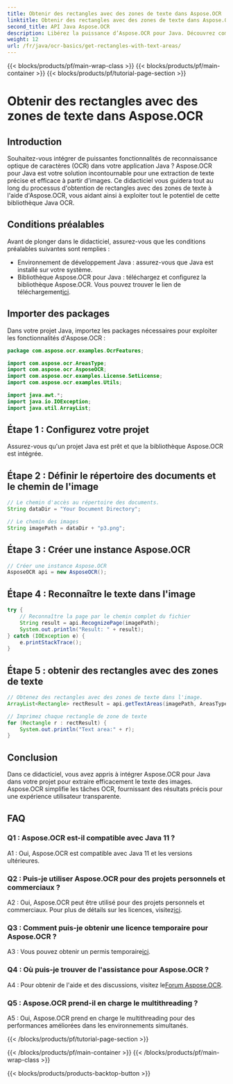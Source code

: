 ```yaml
---
title: Obtenir des rectangles avec des zones de texte dans Aspose.OCR
linktitle: Obtenir des rectangles avec des zones de texte dans Aspose.OCR
second_title: API Java Aspose.OCR
description: Libérez la puissance d’Aspose.OCR pour Java. Découvrez comment extraire du texte à partir d'images de manière transparente dans ce guide étape par étape. Téléchargez-le maintenant pour une reconnaissance de texte efficace.
weight: 12
url: /fr/java/ocr-basics/get-rectangles-with-text-areas/
---
```


{{< blocks/products/pf/main-wrap-class >}}
{{< blocks/products/pf/main-container >}}
{{< blocks/products/pf/tutorial-page-section >}}

# Obtenir des rectangles avec des zones de texte dans Aspose.OCR

## Introduction

Souhaitez-vous intégrer de puissantes fonctionnalités de reconnaissance optique de caractères (OCR) dans votre application Java ? Aspose.OCR pour Java est votre solution incontournable pour une extraction de texte précise et efficace à partir d'images. Ce didacticiel vous guidera tout au long du processus d'obtention de rectangles avec des zones de texte à l'aide d'Aspose.OCR, vous aidant ainsi à exploiter tout le potentiel de cette bibliothèque Java OCR.

## Conditions préalables

Avant de plonger dans le didacticiel, assurez-vous que les conditions préalables suivantes sont remplies :

- Environnement de développement Java : assurez-vous que Java est installé sur votre système.
-  Bibliothèque Aspose.OCR pour Java : téléchargez et configurez la bibliothèque Aspose.OCR. Vous pouvez trouver le lien de téléchargement[ici](https://releases.aspose.com/ocr/java/).

## Importer des packages

Dans votre projet Java, importez les packages nécessaires pour exploiter les fonctionnalités d'Aspose.OCR :

```java
package com.aspose.ocr.examples.OcrFeatures;

import com.aspose.ocr.AreasType;
import com.aspose.ocr.AsposeOCR;
import com.aspose.ocr.examples.License.SetLicense;
import com.aspose.ocr.examples.Utils;

import java.awt.*;
import java.io.IOException;
import java.util.ArrayList;
```

## Étape 1 : Configurez votre projet

Assurez-vous qu'un projet Java est prêt et que la bibliothèque Aspose.OCR est intégrée.

## Étape 2 : Définir le répertoire des documents et le chemin de l'image

```java
// Le chemin d'accès au répertoire des documents.
String dataDir = "Your Document Directory";

// Le chemin des images
String imagePath = dataDir + "p3.png";
```

## Étape 3 : Créer une instance Aspose.OCR

```java
// Créer une instance Aspose.OCR
AsposeOCR api = new AsposeOCR();
```

## Étape 4 : Reconnaître le texte dans l'image

```java
try {
    // Reconnaître la page par le chemin complet du fichier
    String result = api.RecognizePage(imagePath);
    System.out.println("Result: " + result);
} catch (IOException e) {
    e.printStackTrace();
}
```

## Étape 5 : obtenir des rectangles avec des zones de texte

```java
// Obtenez des rectangles avec des zones de texte dans l'image.
ArrayList<Rectangle> rectResult = api.getTextAreas(imagePath, AreasType.PARAGRAPHS, true);

// Imprimez chaque rectangle de zone de texte
for (Rectangle r : rectResult) {
    System.out.println("Text area:" + r);
}
```

## Conclusion

Dans ce didacticiel, vous avez appris à intégrer Aspose.OCR pour Java dans votre projet pour extraire efficacement le texte des images. Aspose.OCR simplifie les tâches OCR, fournissant des résultats précis pour une expérience utilisateur transparente.

## FAQ

### Q1 : Aspose.OCR est-il compatible avec Java 11 ?

A1 : Oui, Aspose.OCR est compatible avec Java 11 et les versions ultérieures.

### Q2 : Puis-je utiliser Aspose.OCR pour des projets personnels et commerciaux ?

 A2 : Oui, Aspose.OCR peut être utilisé pour des projets personnels et commerciaux. Pour plus de détails sur les licences, visitez[ici](https://purchase.aspose.com/buy).

### Q3 : Comment puis-je obtenir une licence temporaire pour Aspose.OCR ?

 A3 : Vous pouvez obtenir un permis temporaire[ici](https://purchase.aspose.com/temporary-license/).

### Q4 : Où puis-je trouver de l'assistance pour Aspose.OCR ?

 A4 : Pour obtenir de l'aide et des discussions, visitez le[Forum Aspose.OCR](https://forum.aspose.com/c/ocr/16).

### Q5 : Aspose.OCR prend-il en charge le multithreading ?

A5 : Oui, Aspose.OCR prend en charge le multithreading pour des performances améliorées dans les environnements simultanés.

{{< /blocks/products/pf/tutorial-page-section >}}

{{< /blocks/products/pf/main-container >}}
{{< /blocks/products/pf/main-wrap-class >}}

{{< blocks/products/products-backtop-button >}}
